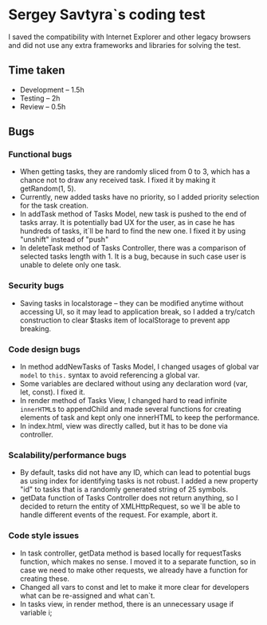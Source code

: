 # Sergey Savtyra`s coding test

I saved the compatibility with Internet Explorer and other legacy browsers and did not
use any extra frameworks and libraries for solving the test.

## Time taken

* Development – 1.5h
* Testing – 2h
* Review – 0.5h

## Bugs

### Functional bugs

* When getting tasks, they are randomly sliced from 0 to 3, which has
a chance not to draw any received task. I fixed it by making it
getRandom(1, 5).
* Currently, new added tasks have no priority, so I added priority 
selection for the task creation.
* In addTask method of Tasks Model, new task is pushed to the end of
tasks array. It is potentially bad UX for the user, as in case he has
hundreds of tasks, it`ll be hard to find the new one. I fixed it
by using "unshift" instead of "push"
* In deleteTask method of Tasks Controller, there was a comparison of
selected tasks length with 1. It is a bug, because in such case user is
unable to delete only one task. 

### Security bugs

* Saving tasks in localstorage – they can be modified anytime without accessing
UI, so it may lead to application break, so I added a try/catch construction
to clear $tasks item of localStorage to prevent app breaking.

### Code design bugs
* In method addNewTasks of Tasks Model, I changed usages of global var
`model` to `this.` syntax to avoid referencing a global var. 
* Some variables are declared without using any declaration word 
(var, let, const). I fixed it.
* In render method of Tasks View, I changed hard to read infinite
`innerHTML`s to appendChild and made several functions for creating
elements of task and kept only one innerHTML to keep the performance. 
* In index.html, view was directly called, but it has to be done via controller.

### Scalability/performance bugs

* By default, tasks did not have any ID, which can lead to potential 
bugs as using index for identifying tasks is not robust. I added a 
new property "id" to tasks that is a randomly generated string of 
25 symbols.
* getData function of Tasks Controller does not return anything, so
I decided to return the entity of XMLHttpRequest, so we`ll be able
to handle different events of the request. For example, abort it.

### Code style issues

* In task controller, getData method is based locally for requestTasks
function, which makes no sense. I moved it to a separate function, so
in case we need to make other requests, we already have a function for
creating these. 
* Changed all vars to const and let to make it more clear for developers
what can be re-assigned and what can`t.
* In tasks view, in render method, there is an unnecessary usage if 
variable i; 
